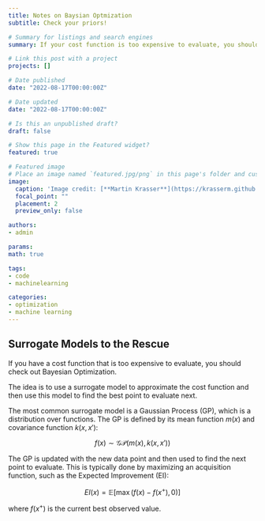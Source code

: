 ```yaml
---
title: Notes on Baysian Optmization
subtitle: Check your priors! 

# Summary for listings and search engines
summary: If your cost function is too expensive to evaluate, you should check this out! 

# Link this post with a project
projects: []

# Date published
date: "2022-08-17T00:00:00Z"

# Date updated
date: "2022-08-17T00:00:00Z"

# Is this an unpublished draft?
draft: false

# Show this page in the Featured widget?
featured: true

# Featured image
# Place an image named `featured.jpg/png` in this page's folder and customize its options here.
image:
  caption: 'Image credit: [**Martin Krasser**](https://krasserm.github.io/2018/03/21/bayesian-optimization/)'
  focal_point: ""
  placement: 2
  preview_only: false

authors:
- admin

params:
math: true

tags:
- code
- machinelearning

categories:
- optimization
- machine learning
---
```


## Surrogate Models to the Rescue

If you have a cost function that is too expensive to evaluate, you should check out Bayesian Optimization.

The idea is to use a surrogate model to approximate the cost function and then use this model to find the best point to evaluate next.

The most common surrogate model is a Gaussian Process (GP), which is a distribution over functions. The GP is defined by its mean function $m(x)$ and covariance function $k(x, x')$:

$$f(x) \sim \mathcal{GP}(m(x), k(x, x'))$$

The GP is updated with the new data point and then used to find the next point to evaluate. This is typically done by maximizing an acquisition function, such as the Expected Improvement (EI):

$$EI(x) = \mathbb{E}[\max(f(x) - f(x^+), 0)]$$

where $f(x^+)$ is the current best observed value.
